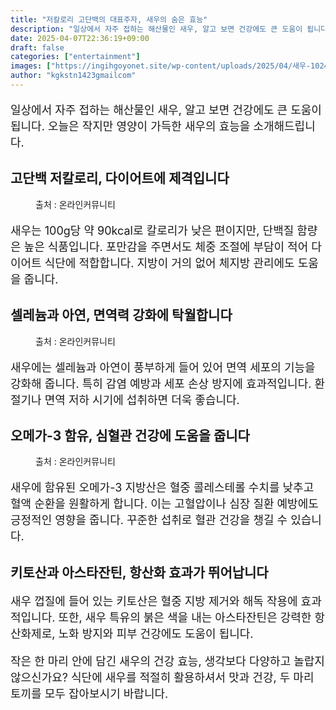 ```yaml
---
title: "저칼로리 고단백의 대표주자, 새우의 숨은 효능"
description: "일상에서 자주 접하는 해산물인 새우, 알고 보면 건강에도 큰 도움이 됩니다. 오늘은 작지만 영양이 가득한 새우의 효능을 소개해드립니다."
date: 2025-04-07T22:36:19+09:00
draft: false
categories: ["entertainment"]
images: ["https://ingihgoyonet.site/wp-content/uploads/2025/04/새우-1024x683.jpg", "https://ingihgoyonet.site/wp-content/uploads/2025/04/새우요리-1024x683.jpg", "https://ingihgoyonet.site/wp-content/uploads/2025/04/새우효능-1024x683.jpg"]
author: "kgkstn1423gmailcom"
---
```


<p style="font-size:18px">일상에서 자주 접하는 해산물인 새우, 알고 보면 건강에도 큰 도움이 됩니다. 오늘은 작지만 영양이 가득한 새우의 효능을 소개해드립니다.</p> <h2 >고단백 저칼로리, 다이어트에 제격입니다</h2> <figure ><img src="https://ingihgoyonet.site/wp-content/uploads/2025/04/새우-1024x683.jpg" alt="" style="aspect-ratio:16/9;object-fit:cover"/><figcaption >출처 : 온라인커뮤니티</figcaption></figure> <p style="font-size:18px">새우는 100g당 약 90kcal로 칼로리가 낮은 편이지만, 단백질 함량은 높은 식품입니다. 포만감을 주면서도 체중 조절에 부담이 적어 다이어트 식단에 적합합니다. 지방이 거의 없어 체지방 관리에도 도움을 줍니다.</p> <h2 >셀레늄과 아연, 면역력 강화에 탁월합니다</h2> <figure ><img src="https://ingihgoyonet.site/wp-content/uploads/2025/04/새우요리-1024x683.jpg" alt="" style="aspect-ratio:16/9;object-fit:cover"/><figcaption >출처 : 온라인커뮤니티</figcaption></figure> <p style="font-size:18px">새우에는 셀레늄과 아연이 풍부하게 들어 있어 면역 세포의 기능을 강화해 줍니다. 특히 감염 예방과 세포 손상 방지에 효과적입니다. 환절기나 면역 저하 시기에 섭취하면 더욱 좋습니다.</p> <h2 >오메가-3 함유, 심혈관 건강에 도움을 줍니다</h2> <figure ><img src="https://ingihgoyonet.site/wp-content/uploads/2025/04/새우효능-1024x683.jpg" alt="" /><figcaption >출처 : 온라인커뮤니티</figcaption></figure> <p style="font-size:18px">새우에 함유된 오메가-3 지방산은 혈중 콜레스테롤 수치를 낮추고 혈액 순환을 원활하게 합니다. 이는 고혈압이나 심장 질환 예방에도 긍정적인 영향을 줍니다. 꾸준한 섭취로 혈관 건강을 챙길 수 있습니다.</p> <h2 >키토산과 아스타잔틴, 항산화 효과가 뛰어납니다</h2> <p style="font-size:18px">새우 껍질에 들어 있는 키토산은 혈중 지방 제거와 해독 작용에 효과적입니다. 또한, 새우 특유의 붉은 색을 내는 아스타잔틴은 강력한 항산화제로, 노화 방지와 피부 건강에도 도움이 됩니다.</p> <p style="font-size:18px">작은 한 마리 안에 담긴 새우의 건강 효능, 생각보다 다양하고 놀랍지 않으신가요? 식단에 새우를 적절히 활용하셔서 맛과 건강, 두 마리 토끼를 모두 잡아보시기 바랍니다.</p>